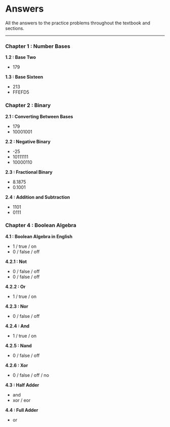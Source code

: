 # Answers

All the answers to the practice problems throughout the textbook and
sections.

---

### Chapter 1 : Number Bases

**1.2 : Base Two**

-   179

**1.3 : Base Sixteen**

-   213
-   FFEFD5


### Chapter 2 : Binary

**2.1 : Converting Between Bases**

-   179
-   10001001

**2.2 : Negative Binary**

-   -25
-   10111111
-   10000110

**2.3 : Fractional Binary**

-   8.1875
-   0.1001

**2.4 : Addition and Subtraction**

-   1101
-   0111


### Chapter 4 : Boolean Algebra

**4.1 : Boolean Algebra in English**

-   1 / true / on
-   0 / false / off

**4.2.1 : Not**

-   0 / false / off
-   0 / false / off

**4.2.2 : Or**

-   1 / true / on

**4.2.3 : Nor**

-   0 / false / off

**4.2.4 : And**

-   1 / true / on

**4.2.5 : Nand**

-   0 / false / off

**4.2.6 : Xor**

-   0 / false / off / no

**4.3 : Half Adder**

-   and
-   xor / eor

**4.4 : Full Adder**

-   or

